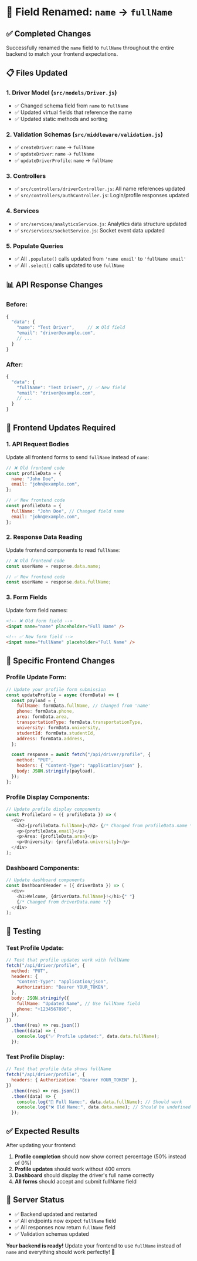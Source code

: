 # 🔄 Field Renamed: `name` → `fullName`

## ✅ **Completed Changes**

Successfully renamed the `name` field to `fullName` throughout the entire backend to match your frontend expectations.

## 📋 **Files Updated**

### **1. Driver Model** (`src/models/Driver.js`)

- ✅ Changed schema field from `name` to `fullName`
- ✅ Updated virtual fields that reference the name
- ✅ Updated static methods and sorting

### **2. Validation Schemas** (`src/middleware/validation.js`)

- ✅ `createDriver`: `name` → `fullName`
- ✅ `updateDriver`: `name` → `fullName`
- ✅ `updateDriverProfile`: `name` → `fullName`

### **3. Controllers**

- ✅ `src/controllers/driverController.js`: All name references updated
- ✅ `src/controllers/authController.js`: Login/profile responses updated

### **4. Services**

- ✅ `src/services/analyticsService.js`: Analytics data structure updated
- ✅ `src/services/socketService.js`: Socket event data updated

### **5. Populate Queries**

- ✅ All `.populate()` calls updated from `'name email'` to `'fullName email'`
- ✅ All `.select()` calls updated to use `fullName`

## 📊 **API Response Changes**

### **Before:**

```javascript
{
  "data": {
    "name": "Test Driver",     // ❌ Old field
    "email": "driver@example.com",
    // ...
  }
}
```

### **After:**

```javascript
{
  "data": {
    "fullName": "Test Driver", // ✅ New field
    "email": "driver@example.com",
    // ...
  }
}
```

## 🎯 **Frontend Updates Required**

### **1. API Request Bodies**

Update all frontend forms to send `fullName` instead of `name`:

```javascript
// ❌ Old frontend code
const profileData = {
  name: "John Doe",
  email: "john@example.com",
};

// ✅ New frontend code
const profileData = {
  fullName: "John Doe", // Changed field name
  email: "john@example.com",
};
```

### **2. Response Data Reading**

Update frontend components to read `fullName`:

```javascript
// ❌ Old frontend code
const userName = response.data.name;

// ✅ New frontend code
const userName = response.data.fullName;
```

### **3. Form Fields**

Update form field names:

```html
<!-- ❌ Old form field -->
<input name="name" placeholder="Full Name" />

<!-- ✅ New form field -->
<input name="fullName" placeholder="Full Name" />
```

## 🔧 **Specific Frontend Changes**

### **Profile Update Form:**

```javascript
// Update your profile form submission
const updateProfile = async (formData) => {
  const payload = {
    fullName: formData.fullName, // Changed from 'name'
    phone: formData.phone,
    area: formData.area,
    transportationType: formData.transportationType,
    university: formData.university,
    studentId: formData.studentId,
    address: formData.address,
  };

  const response = await fetch("/api/driver/profile", {
    method: "PUT",
    headers: { "Content-Type": "application/json" },
    body: JSON.stringify(payload),
  });
};
```

### **Profile Display Components:**

```javascript
// Update profile display components
const ProfileCard = ({ profileData }) => (
  <div>
    <h2>{profileData.fullName}</h2> {/* Changed from profileData.name */}
    <p>{profileData.email}</p>
    <p>Area: {profileData.area}</p>
    <p>University: {profileData.university}</p>
  </div>
);
```

### **Dashboard Components:**

```javascript
// Update dashboard components
const DashboardHeader = ({ driverData }) => (
  <div>
    <h1>Welcome, {driverData.fullName}!</h1>{" "}
    {/* Changed from driverData.name */}
  </div>
);
```

## 📱 **Testing**

### **Test Profile Update:**

```javascript
// Test that profile updates work with fullName
fetch("/api/driver/profile", {
  method: "PUT",
  headers: {
    "Content-Type": "application/json",
    Authorization: "Bearer YOUR_TOKEN",
  },
  body: JSON.stringify({
    fullName: "Updated Name", // Use fullName field
    phone: "+1234567890",
  }),
})
  .then((res) => res.json())
  .then((data) => {
    console.log("✅ Profile updated:", data.data.fullName);
  });
```

### **Test Profile Display:**

```javascript
// Test that profile data shows fullName
fetch("/api/driver/profile", {
  headers: { Authorization: "Bearer YOUR_TOKEN" },
})
  .then((res) => res.json())
  .then((data) => {
    console.log("👤 Full Name:", data.data.fullName); // Should work
    console.log("❌ Old Name:", data.data.name); // Should be undefined
  });
```

## ✅ **Expected Results**

After updating your frontend:

1. **Profile completion** should now show correct percentage (50% instead of 0%)
2. **Profile updates** should work without 400 errors
3. **Dashboard** should display the driver's full name correctly
4. **All forms** should accept and submit fullName field

## 🚀 **Server Status**

- ✅ Backend updated and restarted
- ✅ All endpoints now expect `fullName` field
- ✅ All responses now return `fullName` field
- ✅ Validation schemas updated

**Your backend is ready!** Update your frontend to use `fullName` instead of `name` and everything should work perfectly! 🎯
